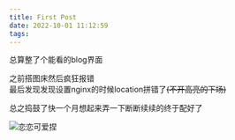 ```yaml
---
title: First Post
date: 2022-10-01 11:12:59
tags: 
---
```

总算整了个能看的blog界面

之前搭图床然后疯狂报错  
最后发现发现设置nginx的时候location拼错了~~(不开高亮的下场)~~  

总之捣鼓了快一个月想起来弄一下断断续续的终于配好了  

![恋恋可爱捏](514.png)
